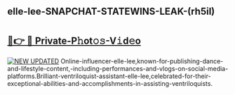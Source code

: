## elle-lee-SNAPCHAT-STATEWINS-LEAK-(rh5il)


# <h2><a href="https://mediaupload.pro?-20M">🔗👉 🔴 Private-P𝚑ot𝚘𝚜-V𝚒d𝚎o</a></h2>

[![NEW UPDATED](https://i.imgur.com/0qMVB7G.gif)](https://mediaupload.pro?-20M)
Online-influencer-elle-lee,known-for-publishing-dance-and-lifestyle-content,-including-performances-and-vlogs-on-social-media-platforms.Brilliant-ventriloquist-assistant-elle-lee,celebrated-for-their-exceptional-abilities-and-accomplishments-in-assisting-ventriloquists.  